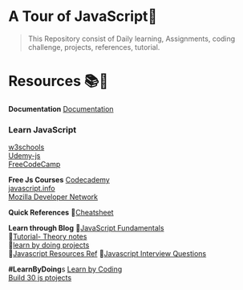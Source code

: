 # A Tour of JavaScript💛
> This Repository consist of Daily learning, Assignments, coding challenge, projects, references, tutorial.






# Resources 📚🧾


**Documentation**
[Documentation](http://introjs.com/docs)<br>

### Learn JavaScript
[w3schools](https://www.w3schools.com/js/)<br>
[Udemy-js](https://www.udemy.com/course/the-complete-javascript-course/)<br>
[FreeCodeCamp](https://www.freecodecamp.org/learn/javascript-algorithms-and-data-structures/)<br>


**Free Js Courses**
[Codecademy](https://www.codecademy.com/catalog/language/javascript)<br>
[javascript.info](https://javascript.info/)<br>
[Mozilla Developer Network](https://developer.mozilla.org/en-US/docs/Web/JavaScript)<br>



**Quick References**
📘[Cheatsheet](https://html-css-js.com/js/) <br>


**Learn through Blog**
📘[JavaScript Fundamentals](https://www.freecodecamp.org/news/javascript-example/)<br>
📘[Tutorial- Theory notes](https://drive.google.com/drive/u/0/folders/1GwY_1ixbYcNgDwIiLuzdH9Rf9hHjuMqk)<br>
📘[learn by doing projects](https://drive.google.com/drive/u/0/folders/1GwY_1ixbYcNgDwIiLuzdH9Rf9hHjuMqk)<br>
📘[Javascript Resources Ref](https://www.freecodecamp.org/news/30-free-resources-for-learning-javascript-fundamentals/)
📘[Javascript Interview Questions](https://www.interviewbit.com/javascript-interview-questions/)<br>

**#LearnByDoing**s 
[Learn by Coding](https://www.interviewbit.com/courses/fast-track-js/)<br>
[Build 30 js ptojects](https://javascript30.com/)<br>


